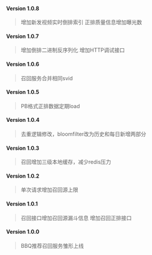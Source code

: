 #### Version 1.0.8
> 增加新发视频实时倒排索引
> 正排质量信息增加曝光数

#### Version 1.0.7
> 增加倒排二进制反序列化
> 增加HTTP调试接口

#### Version 1.0.6
> 召回服务合并相同svid

#### Version 1.0.5
> PB格式正排数据定期load

#### Version 1.0.4
> 去重逻辑修改，bloomfilter改为历史和每日新增两部分

#### Version 1.0.3
> 召回增加三级本地缓存，减少redis压力

#### Version 1.0.2
> 单次请求增加召回源上限

#### Version 1.0.1
> 召回接口增加召回源漏斗信息
> 增加召回正排接口

#### Version 1.0.0
> BBQ推荐召回服务雏形上线